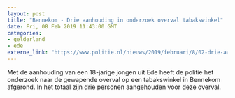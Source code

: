 ```yaml
---
layout: post
title: "Bennekom - Drie aanhouding in onderzoek overval tabakswinkel"
date: Fri, 08 Feb 2019 11:43:00 GMT
categories: 
- gelderland 
- ede 
externe_link: "https://www.politie.nl/nieuws/2019/februari/8/02-drie-aanhouding-in-onderzoek-overval-tabakswinkel.html"
---
```


Met de aanhouding van een 18-jarige jongen uit Ede heeft de politie het onderzoek naar de gewapende overval op een tabakswinkel in Bennekom afgerond. In het totaal zijn drie personen aangehouden voor deze overval.
